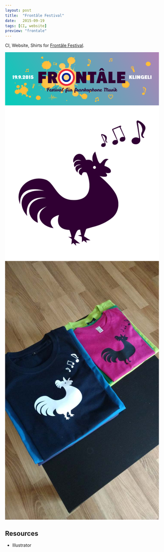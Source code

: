 ```yaml
---
layout: post
title:  "Frontâle Festival"
date:   2015-09-19
tags: [CI, website]
preview: "frontale"
---
```


CI, Website, Shirts for [Frontâle Festival](http://www.frontale.ch).

![Frontale](/img/posts/media/frontale/Frontale-header.png)
![Frontale](/img/posts/media/frontale/Frontale-rooster.png)
![Frontale](/img/posts/media/frontale/Frontale-Shirts.jpg)

## Resources
- Illustrator
